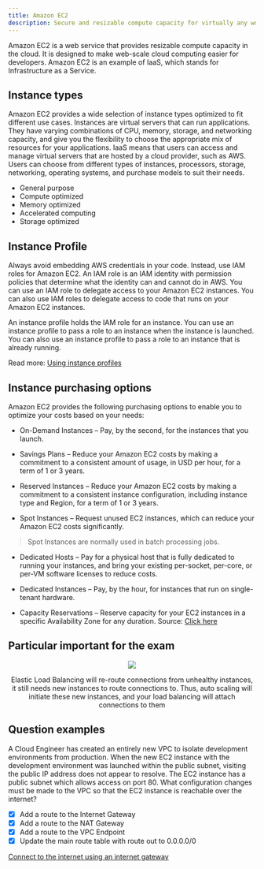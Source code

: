 ```yaml
---
title: Amazon EC2
description: Secure and resizable compute capacity for virtually any workload
---
```


Amazon EC2 is a web service that provides resizable compute capacity in the cloud. It is designed to make web-scale cloud computing easier for developers. Amazon EC2 is an example of IaaS, which stands for Infrastructure as a Service.

## Instance types

Amazon EC2 provides a wide selection of instance types optimized to fit different use cases. Instances are virtual servers that can run applications. They have varying combinations of CPU, memory, storage, and networking capacity, and give you the flexibility to choose the appropriate mix of resources for your applications. IaaS means that users can access and manage virtual servers that are hosted by a cloud provider, such as AWS. Users can choose from different types of instances, processors, storage, networking, operating systems, and purchase models to suit their needs.

- General purpose
- Compute optimized
- Memory optimized
- Accelerated computing
- Storage optimized

## Instance Profile

Always avoid embedding AWS credentials in your code. Instead, use IAM roles for Amazon EC2. An IAM role is an IAM identity with permission policies that determine what the identity can and cannot do in AWS. You can use an IAM role to delegate access to your Amazon EC2 instances. You can also use IAM roles to delegate access to code that runs on your Amazon EC2 instances.

An instance profile holds the IAM role for an instance. You can use an instance profile to pass a role to an instance when the instance is launched. You can also use an instance profile to pass a role to an instance that is already running.

Read more: [Using instance profiles](https://docs.aws.amazon.com/IAM/latest/UserGuide/id_roles_use_switch-role-ec2_instance-profiles.html)

## Instance purchasing options

Amazon EC2 provides the following purchasing options to enable you to optimize your costs based on your needs:

* On-Demand Instances – Pay, by the second, for the instances that you launch.

* Savings Plans – Reduce your Amazon EC2 costs by making a commitment to a consistent amount of usage, in USD per hour, for a term of 1 or 3 years.

* Reserved Instances – Reduce your Amazon EC2 costs by making a commitment to a consistent instance configuration, including instance type and Region, for a term of 1 or 3 years.

* Spot Instances – Request unused EC2 instances, which can reduce your Amazon EC2 costs significantly. 
> Spot Instances are normally used in batch processing jobs.

* Dedicated Hosts – Pay for a physical host that is fully dedicated to running your instances, and bring your existing per-socket, per-core, or per-VM software licenses to reduce costs.

* Dedicated Instances – Pay, by the hour, for instances that run on single-tenant hardware.

* Capacity Reservations – Reserve capacity for your EC2 instances in a specific Availability Zone for any duration.
Source: [Click here](https://docs.aws.amazon.com/AWSEC2/latest/UserGuide/instance-purchasing-options.html)

## Particular important for the exam

<div>
<div align="center"><img src={require('@site/static/img/Highly_Available_web-app.png').default} /></div>
<div><p align="center">Elastic Load Balancing will re-route connections from unhealthy instances, it still needs new instances to route connections to. Thus, auto scaling will initiate these new instances, and your load balancing will attach connections to them</p></div>
</div>

## Question examples

A Cloud Engineer has created an entirely new VPC to isolate development environments from production. When the new EC2 instance with the development environment was launched within the public subnet, visiting the public IP address does not appear to resolve. The EC2 instance has a public subnet which allows access on port 80. What configuration changes must be made to the VPC so that the EC2 instance is reachable over the internet?

- [x] Add a route to the Internet Gateway
- [x] Add a route to the NAT Gateway
- [x] Add a route to the VPC Endpoint
- [x] Update the main route table with route out to 0.0.0.0/0

[Connect to the internet using an internet gateway](https://docs.aws.amazon.com/vpc/latest/userguide/VPC_Internet_Gateway.html)



